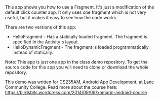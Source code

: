 This app shows you how to use a Fragment. It's just a modification of the default click counter app. It only uses one fragment which is not very useful, but it makes it easy to see how the code works.


There are two versions of this app:
* HelloFragment - Has a statically loaded fragment. The fragment is specified in the Activity's layout.
* HelloDynamicFragment - The fragment is loaded programmatically instead of statically.

Note: This app is just one app in the class demo repository.
To get the source code for this app you will need to
clone or download the whole repository.

This demo was written for CS235AM, Android App Development, at Lane Community College.
Read more about the course here: https://birdsbits.wordpress.com/2014/09/09/xamarin-android-course
